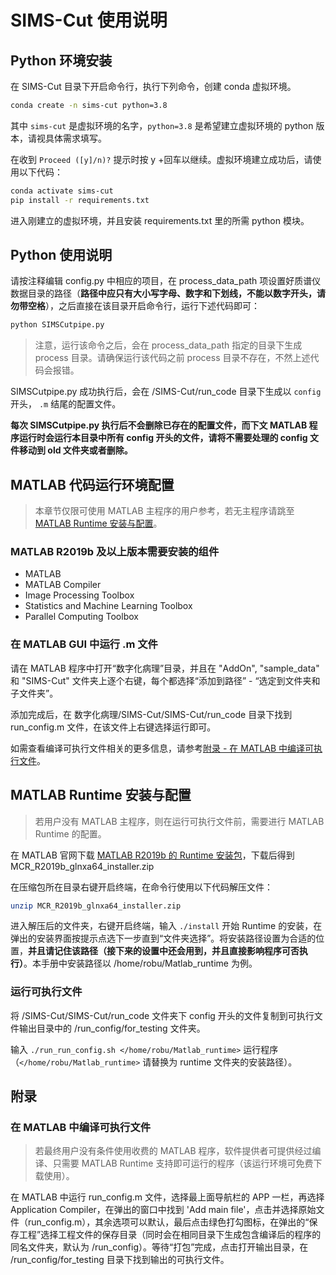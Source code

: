 # SIMS-Cut 使用说明

## Python 环境安装

在 SIMS-Cut 目录下开启命令行，执行下列命令，创建 conda 虚拟环境。
```sh
conda create -n sims-cut python=3.8
```
其中 `sims-cut` 是虚拟环境的名字，`python=3.8` 是希望建立虚拟环境的 python 版本，请视具体需求填写。

在收到 `Proceed ([y]/n)?` 提示时按 y +回车以继续。虚拟环境建立成功后，请使用以下代码：

```sh
conda activate sims-cut
pip install -r requirements.txt
```
进入刚建立的虚拟环境，并且安装 requirements.txt 里的所需 python 模块。

## Python 使用说明

请按注释编辑 config.py 中相应的项目，在 process_data_path 项设置好质谱仪数据目录的路径（**路径中应只有大小写字母、数字和下划线，不能以数字开头，请勿带空格**），之后直接在该目录开启命令行，运行下述代码即可：

```sh
python SIMSCutpipe.py
```

> 注意，运行该命令之后，会在 process_data_path 指定的目录下生成 process 目录。请确保运行该代码之前 process 目录不存在，不然上述代码会报错。

SIMSCutpipe.py 成功执行后，会在 /SIMS-Cut/run_code 目录下生成以 `config` 开头， `.m` 结尾的配置文件。

**每次 SIMSCutpipe.py 执行后不会删除已存在的配置文件，而下文 MATLAB 程序运行时会运行本目录中所有 config 开头的文件，请将不需要处理的 config 文件移动到 old 文件夹或者删除。**

## MATLAB 代码运行环境配置

> 本章节仅限可使用 MATLAB 主程序的用户参考，若无主程序请跳至 [MATLAB Runtime 安装与配置](#matlab-runtime-安装与配置)。

### MATLAB R2019b 及以上版本需要安装的组件

- MATLAB
- MATLAB Compiler
- Image Processing Toolbox
- Statistics and Machine Learning Toolbox
- Parallel Computing Toolbox

### 在 MATLAB GUI 中运行 .m 文件

请在 MATLAB 程序中打开“数字化病理”目录，并且在 "AddOn", "sample_data" 和 "SIMS-Cut" 文件夹上逐个右键，每个都选择“添加到路径” - “选定到文件夹和子文件夹”。

添加完成后，在 数字化病理/SIMS-Cut/SIMS-Cut/run_code 目录下找到 run_config.m 文件，在该文件上右键选择运行即可。

如需查看编译可执行文件相关的更多信息，请参考[附录 - 在 MATLAB 中编译可执行文件](#在-matlab-中编译可执行文件)。

## MATLAB Runtime 安装与配置

> 若用户没有 MATLAB 主程序，则在运行可执行文件前，需要进行 MATLAB Runtime 的配置。

在 MATLAB 官网下载 [MATLAB R2019b 的 Runtime 安装包](https://ww2.mathworks.cn/products/compiler/matlab-runtime.html)，下载后得到 MCR_R2019b_glnxa64_installer.zip

在压缩包所在目录右键开启终端，在命令行使用以下代码解压文件：

```sh
unzip MCR_R2019b_glnxa64_installer.zip
```

进入解压后的文件夹，右键开启终端，输入 `./install` 开始 Runtime 的安装，在弹出的安装界面按提示点选下一步直到“文件夹选择”。将安装路径设置为合适的位置，**并且请记住该路径（接下来的设置中还会用到，并且直接影响程序可否执行）**。本手册中安装路径以 /home/robu/Matlab_runtime 为例。

### 运行可执行文件

将 /SIMS-Cut/SIMS-Cut/run_code 文件夹下 config 开头的文件复制到可执行文件输出目录中的 /run_config/for_testing 文件夹。

输入 `./run_run_config.sh </home/robu/Matlab_runtime>` 运行程序（`</home/robu/Matlab_runtime>` 请替换为 runtime 文件夹的安装路径）。

## 附录

### 在 MATLAB 中编译可执行文件

> 若最终用户没有条件使用收费的 MATLAB 程序，软件提供者可提供经过编译、只需要 MATLAB Runtime 支持即可运行的程序（该运行环境可免费下载使用）。

在 MATLAB 中运行 run_config.m 文件，选择最上面导航栏的 APP 一栏，再选择 Application Compiler，在弹出的窗口中找到 'Add main file'，点击并选择原始文件（run_config.m），其余选项可以默认，最后点击绿色打勾图标，在弹出的“保存工程”选择工程文件的保存目录（同时会在相同目录下生成包含编译后的程序的同名文件夹，默认为 /run_config）。等待“打包”完成，点击打开输出目录，在 /run_config/for_testing 目录下找到输出的可执行文件。